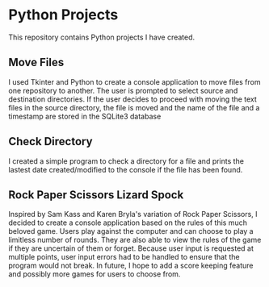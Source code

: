 # Python Projects

This repository contains Python projects I have created.

## Move Files
I used Tkinter and Python to create a console application to move files from one repository to another. The user is prompted to select source and destination directories. If the user decides to proceed with moving the text files in the source directory, the file is moved and the name of the file and a timestamp are stored in the SQLite3 database 

## Check Directory
I created a simple program to check a directory for a file and prints the lastest date created/modified to the console if the file has been found.

## Rock Paper Scissors Lizard Spock
Inspired by Sam Kass and Karen Bryla's variation of Rock Paper Scissors, I decided to create a console application based on the rules of this much beloved game. Users play against the computer and can choose to play a limitless number of rounds. They are also able to view the rules of the game if they are uncertain of them or forget. Because user input is requested at multiple points, user input errors had to be handled to ensure that the program would not break. In future, I hope to add a score keeping feature and possibly more games for users to choose from.
